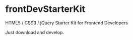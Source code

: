 frontDevStarterKit
==================

HTML5 / CSS3 / jQuery Starter Kit for Frontend Developers

Just download and develop. 
